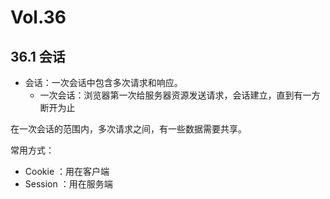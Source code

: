 # Vol.36 

## 36.1 会话

- 会话：一次会话中包含多次请求和响应。
    - 一次会话：浏览器第一次给服务器资源发送请求，会话建立，直到有一方断开为止

在一次会话的范围内，多次请求之间，有一些数据需要共享。

常用方式：
- Cookie ：用在客户端
- Session ：用在服务端

